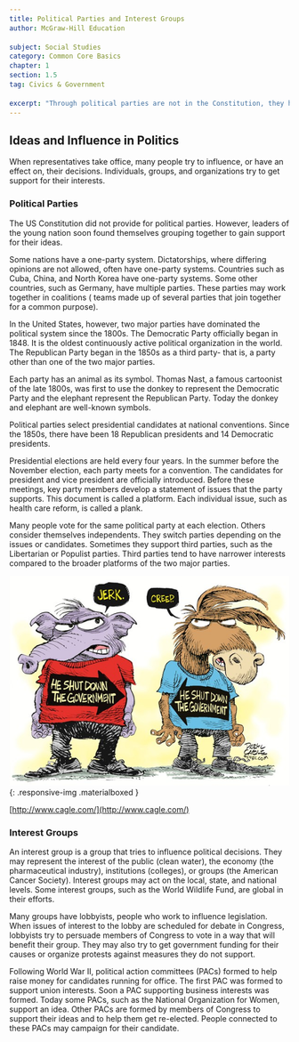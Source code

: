 ```yaml
---
title: Political Parties and Interest Groups
author: McGraw-Hill Education

subject: Social Studies
category: Common Core Basics
chapter: 1
section: 1.5
tag: Civics & Government

excerpt: "Through political parties are not in the Constitution, they have dominated politics since the 1800s. Interest groups try to influence political decisions, working to promote their ideas at all levels of government."
---
```

## Ideas and Influence in Politics

When representatives take office, many people try to influence, or have an effect on, their decisions. Individuals, groups, and organizations try to get support for their interests.

### Political Parties

The US Constitution did not provide for political parties. However, leaders of the young nation soon found themselves grouping together to gain support for their ideas.

Some nations have a one-party system. Dictatorships, where differing opinions are not allowed, often have one-party systems. Countries such as Cuba, China, and North Korea have one-party systems. Some other countries, such as Germany, have multiple parties. These parties may work together in coalitions ( teams made up of several parties that join together for a common purpose).

In the United States, however, two major parties have dominated the political system since the 1800s. The Democratic Party officially began in  1848. It is the oldest continuously active political organization in the world. The Republican Party began in the 1850s as a third party- that is, a party other than one of the two major parties.

Each party has an animal as its symbol. Thomas Nast, a famous cartoonist of the late 1800s, was first to use the donkey to represent the Democratic Party and the elephant represent the Republican Party. Today the donkey and elephant are well-known symbols.

Political parties  select presidential candidates at national conventions. Since the 1850s, there have been 18 Republican presidents and 14 Democratic presidents.

Presidential elections are held every four years. In the summer before the November election, each party meets for a convention. The candidates for president and vice president are officially introduced. Before these meetings, key party members develop a statement of issues that the party supports. This document is called a platform. Each individual issue, such as health care reform, is called a plank.

Many people vote for the same political party at each election. Others consider themselves independents. They switch parties depending on the issues or candidates. Sometimes they support third parties, such as the Libertarian or Populist parties. Third parties tend to have narrower interests compared to the broader platforms of the two major parties.

![Political Cartoon](img/cagle.com.jpg){: .responsive-img .materialboxed }

[http://www.cagle.com/](http://www.cagle.com/)

### Interest Groups

An interest group is a group that tries to influence political decisions. They may represent the interest of the public (clean water), the economy (the pharmaceutical industry), institutions (colleges), or groups (the American Cancer Society). Interest groups may act on the local, state, and national levels. Some interest groups, such as the World Wildlife Fund, are global in their efforts.

Many groups have lobbyists, people who work to influence legislation. When issues of interest to the lobby are scheduled for debate in Congress, lobbyists try to persuade members of Congress to vote in a way that will benefit their group. They may also try to get government funding for their causes or organize protests against measures they do not support.

Following World War II, political action committees (PACs) formed to help raise money for candidates running for office. The first PAC was formed to support union interests. Soon a PAC supporting business interests was formed. Today some PACs, such as the National Organization for Women, support an idea. Other PACs are formed by members of Congress to support their ideas and to help them get re-elected. People connected to these PACs may campaign for their candidate.
